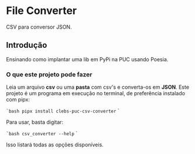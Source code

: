 # File Converter

CSV para conversor JSON.

## Introdução

Ensinando como implantar uma lib em PyPi na PUC usando Poesia.


### O que este projeto pode fazer

Leia um arquivo **csv** ou uma **pasta** com csv's e converta-os em **JSON**.
Este projeto é um programa em execução no terminal, de preferência instalado com pipx:


`` `bash
pipx install clebs-puc-csv-converter
`` `

Para usar, basta digitar:

`` `bash
csv_converter --help
`` `

Isso listará todas as opções disponíveis.
